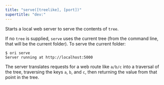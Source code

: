 ```yaml
---
title: "serve([treelike], [port])"
supertitle: "dev:"
---
```


Starts a local web server to serve the contents of `tree`.

If no `tree` is supplied, `serve` uses the current tree (from the command line, that will be the current folder). To serve the current folder:

```console
$ ori serve
Server running at http://localhost:5000
```

The server translates requests for a web route like `a/b/c` into a traversal of the tree, traversing the keys `a`, `b`, and `c`, then returning the value from that point in the tree.
